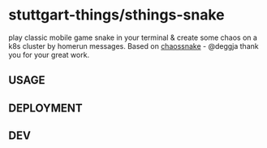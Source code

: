 # stuttgart-things/sthings-snake

play classic mobile game snake in your terminal & create some chaos on a k8s cluster by homerun messages. 
Based on [chaossnake](https://github.com/deggja/chaossnake) - @deggja thank you for your great work.


## USAGE

## DEPLOYMENT

## DEV